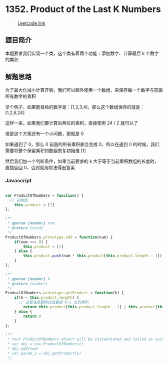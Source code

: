 # 1352. Product of the Last K Numbers

> [Leetcode link](https://leetcode.com/problems/product-of-the-last-k-numbers/)

## 题目简介

本题要求我们实现一个类，这个类有着两个功能：添加数字、计算最后 k 个数字的乘积

## 解题思路

为了最大化减小计算开销，我们可以额外使用一个数组，来保存每一个数字与前面所有数字的乘积

举个例子，如果题目给的数字是：[1,2,3,4]，那么这个数组保存的就是：[1,2,6,24]

这样一来，如果我们要计算后两位的乘积，直接使用 24 / 2 就可以了

但是这个方案还有一个小问题，那就是 0

如果遇到了 0，那么 0 前面的所有乘积都会变成 0，所以在遇到 0 的时候，我们需要将整个保留乘积的数组恢复初始值 [1]

然后我们加一个判断条件，如果当前要求的 k 大于等于当前乘积数组的长度时，直接返回 0，否则就用除法得出答案

### Javascript

```js

var ProductOfNumbers = function() {
  // 初始值
    this.product = [1]
};

/** 
 * @param {number} num
 * @return {void}
 */
ProductOfNumbers.prototype.add = function(num) {
    if(num === 0) {
        this.product = [1]
    } else {
        this.product.push(num * this.product[this.product.length - 1])
    }
};

/** 
 * @param {number} k
 * @return {number}
 */
ProductOfNumbers.prototype.getProduct = function(k) {
    if(k < this.product.length) {
      // 这里注意要除的是最后 k+1 位的乘积
        return this.product[this.product.length - 1] / this.product[this.product.length - k - 1]
    } else {
        return 0
    }
};

/** 
 * Your ProductOfNumbers object will be instantiated and called as such:
 * var obj = new ProductOfNumbers()
 * obj.add(num)
 * var param_2 = obj.getProduct(k)
 */
```

